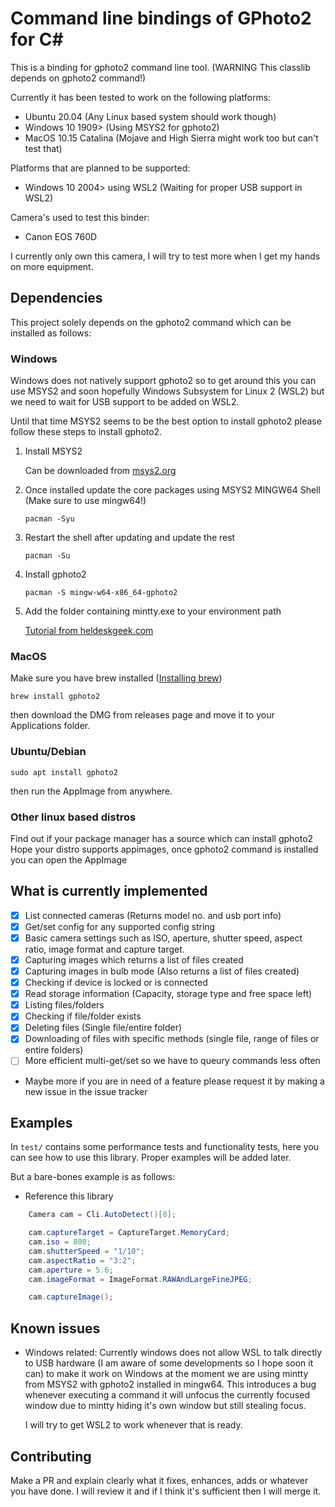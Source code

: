 # Command line bindings of GPhoto2 for C#

This is a binding for gphoto2 command line tool. (WARNING This classlib depends on gphoto2 command!)

Currently it has been tested to work on the following platforms:

 - Ubuntu 20.04 (Any Linux based system should work though)
 - Windows 10 1909> (Using MSYS2 for gphoto2)
 - MacOS 10.15 Catalina (Mojave and High Sierra might work too but can't test that)

Platforms that are planned to be supported:

 - Windows 10 2004> using WSL2 (Waiting for proper USB support in WSL2)


Camera's used to test this binder:

 - Canon EOS 760D

 I currently only own this camera, I will try to test more when I get my hands on more equipment.


## Dependencies

This project solely depends on the gphoto2 command which can be installed as follows:

### Windows

Windows does not natively support gphoto2 so to get around this you can use MSYS2 and soon hopefully Windows Subsystem for Linux 2 (WSL2) but we need to wait for USB support to be added on WSL2.

Until that time MSYS2 seems to be the best option to install gphoto2 please follow these steps to install gphoto2.

1. Install MSYS2

    Can be downloaded from [msys2.org](http://msys2.org)

2. Once installed update the core packages using MSYS2 MINGW64 Shell (Make sure to use mingw64!)

    `pacman -Syu`

3. Restart the shell after updating and update the rest

    `pacman -Su`

4. Install gphoto2

    `pacman -S mingw-w64-x86_64-gphoto2`

5. Add the folder containing mintty.exe to your environment path

    [Tutorial from heldeskgeek.com](https://helpdeskgeek.com/windows-10/add-windows-path-environment-variable/)

### MacOS

Make sure you have brew installed ([Installing brew](https://brew.sh/))

```brew install gphoto2```

then download the DMG from releases page and move it to your Applications folder.

### Ubuntu/Debian

```sudo apt install gphoto2```

then run the AppImage from anywhere.

### Other linux based distros

Find out if your package manager has a source which can install gphoto2
Hope your distro supports appimages, once gphoto2 command is installed you can open the AppImage

## What is currently implemented

 - [x] List connected cameras (Returns model no. and usb port info)
 - [x] Get/set config for any supported config string
 - [x] Basic camera settings such as ISO, aperture, shutter speed, aspect ratio, image format and capture target.
 - [x] Capturing images which returns a list of files created
 - [x] Capturing images in bulb mode (Also returns a list of files created)
 - [x] Checking if device is locked or is connected
 - [x] Read storage information (Capacity, storage type and free space left)
 - [x] Listing files/folders
 - [x] Checking if file/folder exists
 - [x] Deleting files (Single file/entire folder)
 - [x] Downloading of files with specific methods (single file, range of files or entire folders)
 - [ ] More efficient multi-get/set so we have to queury commands less often
 - Maybe more if you are in need of a feature please request it by making a new issue in the issue tracker

## Examples

In `test/` contains some performance tests and functionality tests, here you can see how to use this library. Proper examples will be added later.

But a bare-bones example is as follows:

 - Reference this library 
```csharp
    Camera cam = Cli.AutoDetect()[0];

    cam.captureTarget = CaptureTarget.MemoryCard;
    cam.iso = 800;
    cam.shutterSpeed = "1/10";
    cam.aspectRatio = "3:2";
    cam.aperture = 5.6;
    cam.imageFormat = ImageFormat.RAWAndLargeFineJPEG;

    cam.captureImage();
```

## Known issues

 - Windows related:
    Currently windows does not allow WSL to talk directly to USB hardware (I am aware of some developments so I hope soon it can) to make it work on Windows at the moment we are using mintty from MSYS2 with gphoto2 installed in mingw64. This introduces a bug whenever executing a command it will unfocus the currently focused window due to mintty hiding it's own window but still stealing focus.

    I will try to get WSL2 to work whenever that is ready.

## Contributing 

Make a PR and explain clearly what it fixes, enhances, adds or whatever you have done.
I will review it and if I think it's sufficient then I will merge it.
